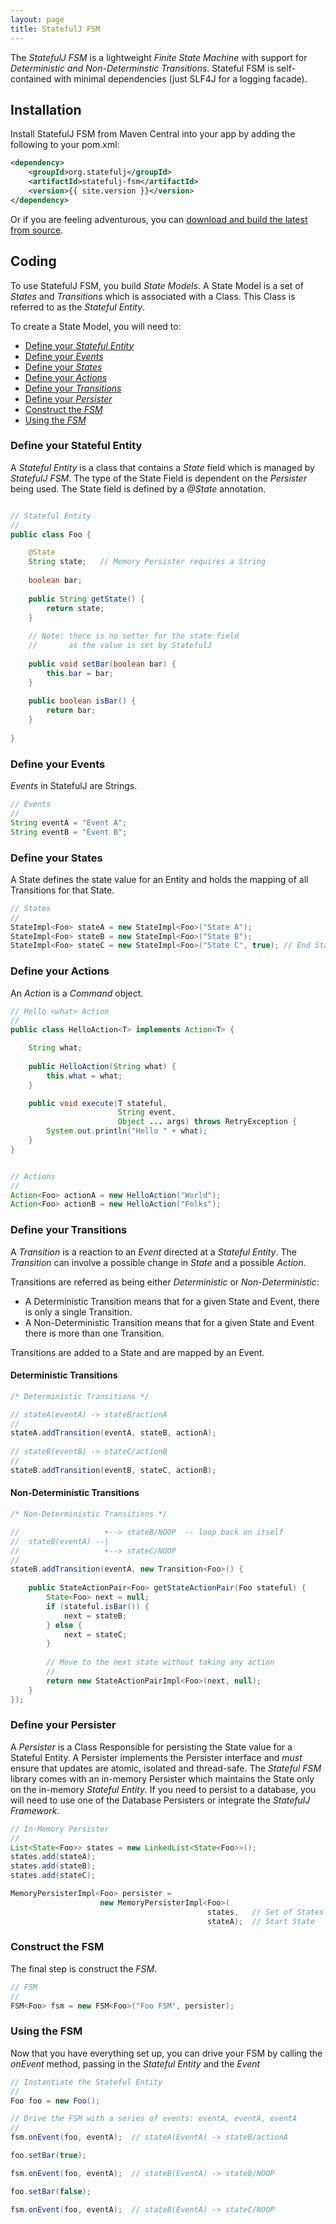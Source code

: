 ```yaml
---
layout: page 
title: StatefulJ FSM
---
```


The *StatefulJ FSM* is a lightweight *Finite State Machine* with support for *Deterministic and Non-Determinstic Transitions*.  Stateful FSM is self-contained with minimal dependencies (just SLF4J for a logging facade).

## Installation

Install StatefulJ FSM from Maven Central into your app by adding the following to your pom.xml:

```xml
<dependency>
	<groupId>org.statefulj</groupId>
	<artifactId>statefulj-fsm</artifactId>
	<version>{{ site.version }}</version>
</dependency>
```

Or if you are feeling adventurous, you can [download and build the latest from source](https://github.com/statefulj/statefulj). 

## Coding

To use StatefulJ FSM, you build *State Models*.  A State Model is a set of *States* and *Transitions* which is associated with a Class.  This Class is referred to as the *Stateful Entity*.  

To create a State Model, you will need to:

* [Define your *Stateful Entity*](#define-your-stateful-entity)
* [Define your *Events*](#define-your-events)
* [Define your *States*](#define-your-states)
* [Define your *Actions*](#define-your-actions)
* [Define your *Transitions*](#define-your-transitions)
* [Define your *Persister*](#define-your-persister)
* [Construct the *FSM*](#construct-the-fsm)
* [Using the *FSM*](#using-the-fsm)

### <a name="define-your-stateful-entity"></a> Define your Stateful Entity

A *Stateful Entity* is a class that contains a *State* field which is managed by *StatefulJ FSM*.  The type of the State Field is dependent on the *Persister* being used. The State field is defined by a *@State* annotation.

```java

// Stateful Entity
//
public class Foo {

	@State
	String state;   // Memory Persister requires a String
	
	boolean bar;
	
	public String getState() {
		return state;
	}
	
	// Note: there is no setter for the state field 
	//       as the value is set by StatefulJ
	
	public void setBar(boolean bar) {
		this.bar = bar;
	}
	
	public boolean isBar() {
		return bar;
	}
	
}
```

### <a name="define-your-events"></a> Define your Events

*Events* in StatefulJ are Strings.

```java
// Events
//
String eventA = "Event A";
String eventB = "Event B";
```

### <a name="define-your-states"></a> Define your States

A State defines the state value for an Entity and holds the mapping of all Transitions for that State.

```java		
// States
//
StateImpl<Foo> stateA = new StateImpl<Foo>("State A");
StateImpl<Foo> stateB = new StateImpl<Foo>("State B");
StateImpl<Foo> stateC = new StateImpl<Foo>("State C", true); // End State
```
		
### <a name="define-your-actions"></a> Define your Actions

An *Action* is a *Command* object.

```java
// Hello <what> Action
//
public class HelloAction<T> implements Action<T> {

	String what;
	
	public HelloAction(String what) {
		this.what = what;
	}

	public void execute(T stateful, 
	                    String event, 
	                    Object ... args) throws RetryException {
		System.out.println("Hello " + what);
	}	
}
```		

```java

// Actions
//
Action<Foo> actionA = new HelloAction("World");
Action<Foo> actionB = new HelloAction("Folks");
```

### <a name="define-your-transitions"></a> Define your Transitions

A *Transition* is a reaction to an *Event* directed at a *Stateful Entity*.  The *Transition* can involve a possible change in *State* and a possible *Action*.  

Transitions are referred as being either *Deterministic* or *Non-Deterministic*:

* A Deterministic Transition means that for a given State and Event, there is only a single Transition. 
* A Non-Deterministic Transition means that for a given State and Event there is more than one Transition.

Transitions are added to a State and are mapped by an Event.

#### Deterministic Transitions

```java
/* Deterministic Transitions */

// stateA(eventA) -> stateB/actionA
//
stateA.addTransition(eventA, stateB, actionA); 
	
// stateB(eventB) -> stateC/actionB
//
stateB.addTransition(eventB, stateC, actionB);
```

#### Non-Deterministic Transitions

```java
/* Non-Deterministic Transitions */

//                   +--> stateB/NOOP  -- loop back on itself
//  stateB(eventA) --|
//                   +--> stateC/NOOP
//
stateB.addTransition(eventA, new Transition<Foo>() {
	
	public StateActionPair<Foo> getStateActionPair(Foo stateful) {
		State<Foo> next = null;
		if (stateful.isBar()) {
			next = stateB;
		} else {
			next = stateC;
		}
		
		// Move to the next state without taking any action
		//
		return new StateActionPairImpl<Foo>(next, null);
	}
});
```

### <a name="define-your-persister"></a>Define your Persister

A *Persister* is a Class Responsible for persisting the State value for a Stateful Entity.  A Persister implements the 
Persister interface and *must* ensure that updates are atomic, isolated and thread-safe.  The *Stateful FSM* library comes with an
in-memory Persister which maintains the State only on the in-memory *Stateful Entity*.  If you need to persist to a database, you will
need to use one of the Database Persisters or integrate the *StatefulJ Framework*.

```java
// In-Memory Persister
//
List<State<Foo>> states = new LinkedList<State<Foo>>();
states.add(stateA);
states.add(stateB);
states.add(stateC);

MemoryPersisterImpl<Foo> persister = 
					new MemoryPersisterImpl<Foo>(
											states,   // Set of States 
											stateA);  // Start State
```

### <a name="construct-the-fsm"></a>Construct the FSM

The final step is construct the *FSM*.

```java
// FSM
//
FSM<Foo> fsm = new FSM<Foo>("Foo FSM", persister);

```
### <a name="using-the-fsm"></a>Using the FSM

Now that you have everything set up, you can drive your FSM by calling the *onEvent* method, passing in the *Stateful Entity* and the *Event*


```java
// Instantiate the Stateful Entity
//
Foo foo = new Foo();

// Drive the FSM with a series of events: eventA, eventA, eventA
//
fsm.onEvent(foo, eventA);  // stateA(EventA) -> stateB/actionA

foo.setBar(true);

fsm.onEvent(foo, eventA);  // stateB(EventA) -> stateB/NOOP

foo.setBar(false);

fsm.onEvent(foo, eventA);  // stateB(EventA) -> stateC/NOOP
```
